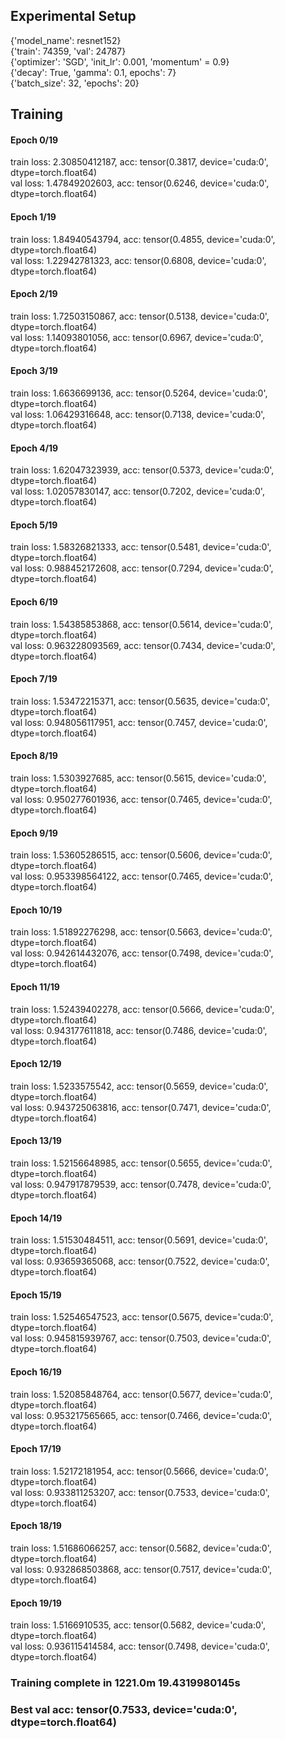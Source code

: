 ## Experimental Setup 
{'model_name': resnet152}<br> 
{'train': 74359, 'val': 24787}<br> 
{'optimizer': 'SGD', 'init_lr': 0.001, 'momentum' = 0.9}<br> 
{'decay': True, 'gamma': 0.1, epochs': 7}<br> 
{'batch_size': 32, 'epochs': 20}<br> 


## Training

#### Epoch 0/19
train loss: 2.30850412187, acc: tensor(0.3817, device='cuda:0', dtype=torch.float64)<br>
val loss: 1.47849202603, acc: tensor(0.6246, device='cuda:0', dtype=torch.float64)<br>


#### Epoch 1/19
train loss: 1.84940543794, acc: tensor(0.4855, device='cuda:0', dtype=torch.float64)<br>
val loss: 1.22942781323, acc: tensor(0.6808, device='cuda:0', dtype=torch.float64)<br>


#### Epoch 2/19
train loss: 1.72503150867, acc: tensor(0.5138, device='cuda:0', dtype=torch.float64)<br>
val loss: 1.14093801056, acc: tensor(0.6967, device='cuda:0', dtype=torch.float64)<br>


#### Epoch 3/19
train loss: 1.6636699136, acc: tensor(0.5264, device='cuda:0', dtype=torch.float64)<br>
val loss: 1.06429316648, acc: tensor(0.7138, device='cuda:0', dtype=torch.float64)<br>


#### Epoch 4/19
train loss: 1.62047323939, acc: tensor(0.5373, device='cuda:0', dtype=torch.float64)<br>
val loss: 1.02057830147, acc: tensor(0.7202, device='cuda:0', dtype=torch.float64)<br>


#### Epoch 5/19
train loss: 1.58326821333, acc: tensor(0.5481, device='cuda:0', dtype=torch.float64)<br>
val loss: 0.988452172608, acc: tensor(0.7294, device='cuda:0', dtype=torch.float64)<br>


#### Epoch 6/19
train loss: 1.54385853868, acc: tensor(0.5614, device='cuda:0', dtype=torch.float64)<br>
val loss: 0.963228093569, acc: tensor(0.7434, device='cuda:0', dtype=torch.float64)<br>


#### Epoch 7/19
train loss: 1.53472215371, acc: tensor(0.5635, device='cuda:0', dtype=torch.float64)<br>
val loss: 0.948056117951, acc: tensor(0.7457, device='cuda:0', dtype=torch.float64)<br>


#### Epoch 8/19
train loss: 1.5303927685, acc: tensor(0.5615, device='cuda:0', dtype=torch.float64)<br>
val loss: 0.950277601936, acc: tensor(0.7465, device='cuda:0', dtype=torch.float64)<br>


#### Epoch 9/19
train loss: 1.53605286515, acc: tensor(0.5606, device='cuda:0', dtype=torch.float64)<br>
val loss: 0.953398564122, acc: tensor(0.7465, device='cuda:0', dtype=torch.float64)<br>


#### Epoch 10/19
train loss: 1.51892276298, acc: tensor(0.5663, device='cuda:0', dtype=torch.float64)<br>
val loss: 0.942614432076, acc: tensor(0.7498, device='cuda:0', dtype=torch.float64)<br>


#### Epoch 11/19
train loss: 1.52439402278, acc: tensor(0.5666, device='cuda:0', dtype=torch.float64)<br>
val loss: 0.943177611818, acc: tensor(0.7486, device='cuda:0', dtype=torch.float64)<br>


#### Epoch 12/19
train loss: 1.5233575542, acc: tensor(0.5659, device='cuda:0', dtype=torch.float64)<br>
val loss: 0.943725063816, acc: tensor(0.7471, device='cuda:0', dtype=torch.float64)<br>


#### Epoch 13/19
train loss: 1.52156648985, acc: tensor(0.5655, device='cuda:0', dtype=torch.float64)<br>
val loss: 0.947917879539, acc: tensor(0.7478, device='cuda:0', dtype=torch.float64)<br>


#### Epoch 14/19
train loss: 1.51530484511, acc: tensor(0.5691, device='cuda:0', dtype=torch.float64)<br>
val loss: 0.93659365068, acc: tensor(0.7522, device='cuda:0', dtype=torch.float64)<br>


#### Epoch 15/19
train loss: 1.52546547523, acc: tensor(0.5675, device='cuda:0', dtype=torch.float64)<br>
val loss: 0.945815939767, acc: tensor(0.7503, device='cuda:0', dtype=torch.float64)<br>


#### Epoch 16/19
train loss: 1.52085848764, acc: tensor(0.5677, device='cuda:0', dtype=torch.float64)<br>
val loss: 0.953217565665, acc: tensor(0.7466, device='cuda:0', dtype=torch.float64)<br>


#### Epoch 17/19
train loss: 1.52172181954, acc: tensor(0.5666, device='cuda:0', dtype=torch.float64)<br>
val loss: 0.933811253207, acc: tensor(0.7533, device='cuda:0', dtype=torch.float64)<br>


#### Epoch 18/19
train loss: 1.51686066257, acc: tensor(0.5682, device='cuda:0', dtype=torch.float64)<br>
val loss: 0.932868503868, acc: tensor(0.7517, device='cuda:0', dtype=torch.float64)<br>


#### Epoch 19/19
train loss: 1.5166910535, acc: tensor(0.5682, device='cuda:0', dtype=torch.float64)<br>
val loss: 0.936115414584, acc: tensor(0.7498, device='cuda:0', dtype=torch.float64)<br>


 ### Training complete in 1221.0m 19.4319980145s
 ### Best val acc: tensor(0.7533, device='cuda:0', dtype=torch.float64)